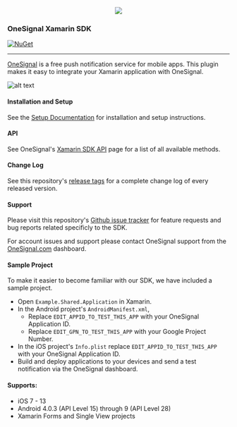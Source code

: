 <p align="center">
  <img src="https://onesignal.com/assets/common/logo_onesignal_color.png"/>
</p>

### OneSignal Xamarin SDK
[![NuGet](https://img.shields.io/nuget/v/Com.OneSignal.svg?label=NuGet)](https://www.nuget.org/packages/Com.OneSignal)

---

[OneSignal](https://onesignal.com) is a free push notification service for mobile apps. This plugin makes it easy to integrate your Xamarin application with OneSignal.

![alt text](https://onesignal.com/images/android_and_ios_notification_image.gif)

#### Installation and Setup
See the [Setup Documentation](https://documentation.onesignal.com/docs/xamarin-sdk-setup) for installation and setup instructions.

#### API
See OneSignal's [Xamarin SDK API](https://documentation.onesignal.com/docs/xamarin-sdk) page for a list of all available methods.

#### Change Log
See this repository's [release tags](https://github.com/OneSignal/OneSignal-Xamarin-SDK/releases) for a complete change log of every released version.

#### Support
Please visit this repository's [Github issue tracker](https://github.com/OneSignal/OneSignal-Xamarin-SDK/issues) for feature requests and bug reports related specificly to the SDK.

For account issues and support please contact OneSignal support from the [OneSignal.com](https://onesignal.com) dashboard.

#### Sample Project
To make it easier to become familiar with our SDK, we have included a sample project.
* Open ```Example.Shared.Application``` in Xamarin.
* In the Android project's ```AndroidManifest.xml```,
  * Replace ```EDIT_APPID_TO_TEST_THIS_APP``` with your OneSignal Application ID.
  * Replace ```EDIT_GPN_TO_TEST_THIS_APP``` with your Google Project Number.
* In the iOS project's ```Info.plist``` replace ```EDIT_APPID_TO_TEST_THIS_APP``` with your OneSignal Application ID.
* Build and deploy applications to your devices and send a test notification via the OneSignal dashboard.

#### Supports:
* iOS 7 - 13
* Android 4.0.3 (API Level 15) through 9 (API Level 28)
* Xamarin Forms and Single View projects
